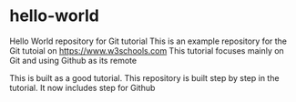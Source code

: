 # hello-world
Hello World repository for Git tutorial
This is an example repository for the Git tutoial on https://www.w3schools.com
This tutorial focuses mainly on Git and using Github as its remote

This is built as a good tutorial.
This repository is built step by step in the tutorial.
It now includes step for Github
